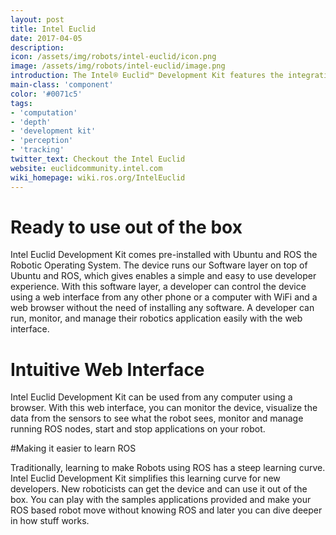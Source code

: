 ```yaml
---
layout: post
title: Intel Euclid
date: 2017-04-05
description:
icon: /assets/img/robots/intel-euclid/icon.png
image: /assets/img/robots/intel-euclid/image.png
introduction: The Intel® Euclid™ Development Kit features the integration of Intel® RealSense™ depth camera technology, a motion camera, and an Intel® Atom™ x7-Z8700 Quad core CPU to produce a compact and sleek all-in-one computer and depth camera. The Intel® Euclid™ Development Kit is designed to be operable out of the box with pre-installed software including an Ubuntu® operating system.
main-class: 'component'
color: '#0071c5'
tags:
- 'computation'
- 'depth'
- 'development kit'
- 'perception'
- 'tracking'
twitter_text: Checkout the Intel Euclid
website: euclidcommunity.intel.com
wiki_homepage: wiki.ros.org/IntelEuclid
---
```



# Ready to use out of the box

Intel Euclid Development Kit comes pre-installed with Ubuntu and ROS the Robotic Operating System. The device runs our Software layer on top of Ubuntu and ROS, which gives enables a simple and easy to use developer experience. With this software layer, a developer can control the device using a web interface from any other phone or a computer with WiFi and a web browser without the need of installing any software. A developer can run, monitor, and manage their robotics application easily with the web interface.

# Intuitive Web Interface

Intel Euclid Development Kit can be used from any computer using a browser. With this web interface, you can monitor the device, visualize the data from the sensors to see what the robot sees, monitor and manage running ROS nodes, start and stop applications on your robot.

#Making it easier to learn ROS

Traditionally, learning to make Robots using ROS has a steep learning curve. Intel Euclid Development Kit simplifies this learning curve for new developers. New roboticists can get the device and can use it out of the box. You can play with the samples applications provided and make your ROS based robot move without knowing ROS and later you can dive deeper in how stuff works.


